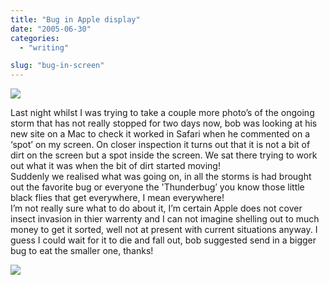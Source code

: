 ```yaml
---
title: "Bug in Apple display"
date: "2005-06-30"
categories: 
  - "writing"

slug: "bug-in-screen"
---
```


[![](/images/22625889_27e882dae7_m.jpg)](http://www.flickr.com/photos/funkylarma/22625889/ "ass!")

Last night whilst I was trying to take a couple more photo’s of the ongoing storm that has not really stopped for two days now, bob was looking at his new site on a Mac to check it worked in Safari when he commented on a ‘spot’ on my screen. On closer inspection it turns out that it is not a bit of dirt on the screen but a spot inside the screen. We sat there trying to work out what it was when the bit of dirt started moving!  
Suddenly we realised what was going on, in all the storms is had brought out the favorite bug or everyone the 'Thunderbug’ you know those little black flies that get everywhere, I mean everywhere!  
I’m not really sure what to do about it, I’m certain Apple does not cover insect invasion in thier warrenty and I can not imagine shelling out to much money to get it sorted, well not at present with current situations anyway. I guess I could wait for it to die and fall out, bob suggested send in a bigger bug to eat the smaller one, thanks!

[![](/images/22626505_17df2bb248_m.jpg)](http://www.flickr.com/photos/funkylarma/22626505/ "photo sharing")
